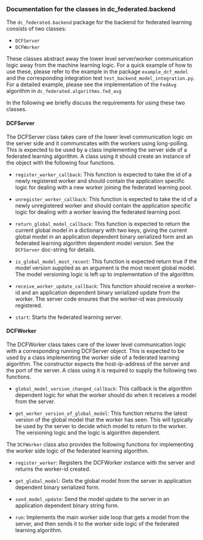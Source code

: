 ### Documentation for the classes in dc_federated.backend

The `dc_federated.backend` package for the backend for federated learning consists of two classes:

- `DCFServer`
- `DCFWorker`

These classes abstract away the lower level server/worker communication logic away from the machine learning logic. For a quick example of how to use these, please refer to the example in the package `example_dcf_model` and the corresponding integration test `test_backend_model_integration.py`. For a detailed example, please see the implementation of the `FedAvg` algorithm in `dc_federated.algorithms.fed_avg`

In the following we briefly discuss the requirements for using these two classes.

#### DCFServer

The DCFServer class takes care of the lower level communication logic on the server side and it communicates with the workers using long-polling. This is expected to be used by a class implementing the server side of a federated learning algorithm.  A class using it should create an instance of the object with the following four functions.  

- `register_worker_callback`: This function is expected to take the id of a newly registered worker and should contain the application specific logic for dealing with a new worker joining the federated learning pool.

- `unregister_worker_callback`: This function is expected to take the id of a newly unregistered worker and should contain the application specific logic for dealing with a worker leaving the federated learning pool.

- `return_global_model_callback`: This function is expected to return the current global model in a dictionary with two keys, giving the current global model in an application dependent binary serialized form and an federated learning algorithm dependent model version. See the `DCFServer` doc-string for details.

- `is_global_model_most_recent`: This function is expected return true if the
model version supplied as an argument is the most recent global model. The model versioning logic is left up to implementation of the algorithm.

- `receive_worker_update_callback`: This function should receive a worker-id and an application dependent binary serialized update from the worker. The server code ensures that the worker-id was previously registered.

- `start`: Starts the federated learning server.

#### DCFWorker

The DCFWorker class takes care of the lower level communication logic with a corresponding running DCFServer object. This is expected to be used by a class implementing the worker side of a federated learning algorithm. The constructor expects the host-ip-address of the server and the port of the server. A class using it is required to supply the following two functions.

- `global_model_version_changed_callback`: This callback is the algorithm dependent logic for what the worker should do when it receives a model from the server.

- `get_worker_version_of_global_model`: This function returns the latest version of the global model that the worker has seen. This will typically be used by the server to decide which model to return to the worker. The versioning logic and the logic is algorithm dependent.

The `DCFWorker` class also provides the following functions for implementing the worker side logic of the federated learning algorithm.

- `register_worker`: Registers the DCFWorker instance with the server and returns the worker-id created.

- `get_global_model`: Gets the global model from the server in application dependent binary serialized form.

- `send_model_update`: Send the model update to the server in an application dependent binary string form.

- `run`: Implements the main worker side loop that gets a model from the server, and then sends it to the worker side logic of the federated learning algorithm.     
